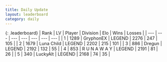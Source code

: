 ```yaml
---
title: Daily Update
layout: leaderboard
category: daily
---
```


{: .leaderboard}
| Rank | LV | Player | Division | Elo | Wins | Losses |
| --- | --- | --- | --- | --- | --- | --- |
| <span data-change="0">1</span> | 1289 | <span title="ID: 315148">GryphonEX</span> | LEGEND | <span data-change="-18">2276</span> | <span data-change="15">247</span> | <span data-change="5">105</span> |
| <span data-change="1">2</span> | 1679 | <span title="ID: 164871">Luna Child</span> | LEGEND | <span data-change="35">2202</span> | <span data-change="26">215</span> | <span data-change="10">101</span> |
| <span data-change="-1">3</span> | 886 | <span title="ID: 337810">Dregun</span> | LEGEND | <span data-change="-1">2192</span> | <span data-change="1">132</span> | <span data-change="1">55</span> |
| <span data-change="3">4</span> | 853 | <span title="ID: 66144">R U N A W A Y</span> | LEGEND | <span data-change="46">2191</span> | <span data-change="12">81</span> | <span data-change="1">26</span> |
| <span data-change="0">5</span> | 340 | <span title="ID: 512212">LuckyAlt</span> | LEGEND | <span data-change="15">2168</span> | <span data-change="4">74</span> | <span data-change="1">35</span> |
